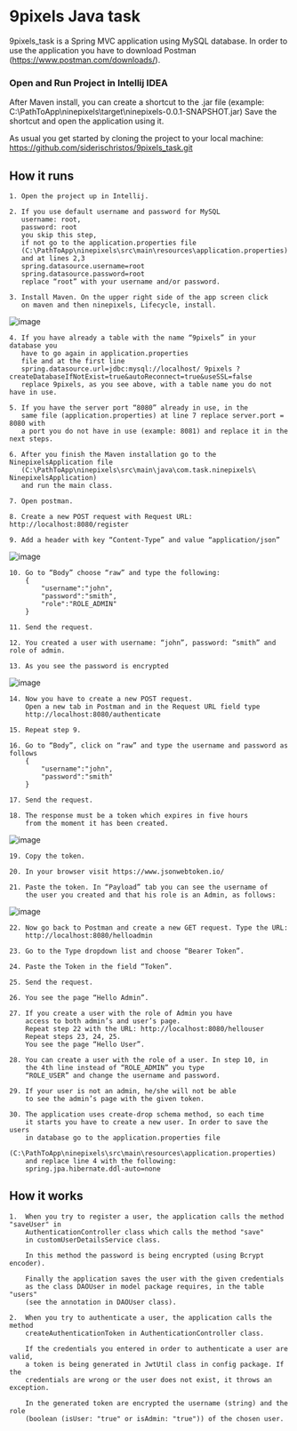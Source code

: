 # 9pixels Java task


9pixels_task is a Spring MVC application using MySQL database. In order to use
the application you have to download Postman (https://www.postman.com/downloads/).



### Open and Run Project in Intellij IDEA

After Maven install, you can create a shortcut to the .jar file 
(example: C:\PathToApp\ninepixels\target\ninepixels-0.0.1-SNAPSHOT.jar)
Save the shortcut and open the application using it.


As usual you get started by cloning the  project to your local machine:
https://github.com/siderischristos/9pixels_task.git

## How it runs
    1. Open the project up in Intellij.
       
    2. If you use default username and password for MySQL 
       username: root, 
       password: root 
       you skip this step,
       if not go to the application.properties file 
       (C:\PathToApp\ninepixels\src\main\resources\application.properties)
       and at lines 2,3
       spring.datasource.username=root
       spring.datasource.password=root
       replace “root” with your username and/or password.
       
    3. Install Maven. On the upper right side of the app screen click
       on maven and then ninepixels, Lifecycle, install.
![image](https://user-images.githubusercontent.com/54001807/95075466-df2fe680-0718-11eb-97ca-b0820013c324.png)

    4. If you have already a table with the name “9pixels” in your database you
       have to go again in application.properties
       file and at the first line 
       spring.datasource.url=jdbc:mysql://localhost/ 9pixels ?createDatabaseIfNotExist=true&autoReconnect=true&useSSL=false
       replace 9pixels, as you see above, with a table name you do not have in use.
       
    5. If you have the server port “8080” already in use, in the
       same file (application.properties) at line 7 replace server.port = 8080 with
       a port you do not have in use (example: 8081) and replace it in the next steps.
       
    6. After you finish the Maven installation go to the NinepixelsApplication file
       (C:\PathToApp\ninepixels\src\main\java\com.task.ninepixels\ NinepixelsApplication)
       and run the main class.
       
    7. Open postman.
       
    8. Create a new POST request with Request URL: http://localhost:8080/register
       
    9. Add a header with key “Content-Type” and value “application/json”
![image](https://user-images.githubusercontent.com/54001807/95075617-274f0900-0719-11eb-8a1f-e4f72a6740f8.png)

    10. Go to “Body” choose “raw” and type the following:
        {
            "username":"john",
            "password":"smith",
            "role":"ROLE_ADMIN"
        }
         
    11. Send the request.
       
    12. You created a user with username: “john”, password: “smith” and role of admin.
       
    13. As you see the password is encrypted
![image](https://user-images.githubusercontent.com/54001807/95075626-2f0ead80-0719-11eb-958a-9f4bf685cf97.png)

    14. Now you have to create a new POST request. 
        Open a new tab in Postman and in the Request URL field type
        http://localhost:8080/authenticate
       
    15. Repeat step 9.
       
    16. Go to “Body”, click on “raw” and type the username and password as follows
        {
            "username":"john",
            "password":"smith"
        }
        
    17. Send the request.
       
    18. The response must be a token which expires in five hours
        from the moment it has been created.
![image](https://user-images.githubusercontent.com/54001807/95075637-3766e880-0719-11eb-8789-bab8c3f4fb3f.png)

    19. Copy the token.

    20. In your browser visit https://www.jsonwebtoken.io/

    21. Paste the token. In “Payload” tab you can see the username of 
        the user you created and that his role is an Admin, as follows:
![image](https://user-images.githubusercontent.com/54001807/95075662-42ba1400-0719-11eb-93eb-9f61f167e554.png)

    22. Now go back to Postman and create a new GET request. Type the URL:
        http://localhost:8080/helloadmin

    23. Go to the Type dropdown list and choose “Bearer Token”.
       
    24. Paste the Token in the field “Token”.
       
    25. Send the request.
       
    26. You see the page “Hello Admin”.
       
    27. If you create a user with the role of Admin you have
        access to both admin’s and user’s page.
        Repeat step 22 with the URL: http://localhost:8080/hellouser
        Repeat steps 23, 24, 25.
        You see the page “Hello User”.
         
    28. You can create a user with the role of a user. In step 10, in 
        the 4th line instead of “ROLE_ADMIN” you type
        “ROLE_USER” and change the username and password.
       
    29. If your user is not an admin, he/she will not be able
        to see the admin’s page with the given token.
       
    30. The application uses create-drop schema method, so each time 
        it starts you have to create a new user. In order to save the users 
        in database go to the application.properties file
        (C:\PathToApp\ninepixels\src\main\resources\application.properties) 
        and replace line 4 with the following:
        spring.jpa.hibernate.ddl-auto=none


 ## How it works
    1.  When you try to register a user, the application calls the method "saveUser" in
        AuthenticationController class which calls the method "save"
        in customUserDetailsService class. 
        
        In this method the password is being encrypted (using Bcrypt encoder).
        
        Finally the application saves the user with the given credentials
        as the class DAOUser in model package requires, in the table "users"
        (see the annotation in DAOUser class).
        
    2.  When you try to authenticate a user, the application calls the method 
        createAuthenticationToken in AuthenticationController class.
        
        If the credentials you entered in order to authenticate a user are valid, 
        a token is being generated in JwtUtil class in config package. If the 
        credentials are wrong or the user does not exist, it throws an exception.
        
        In the generated token are encrypted the username (string) and the role
        (boolean (isUser: "true" or isAdmin: "true")) of the chosen user.
